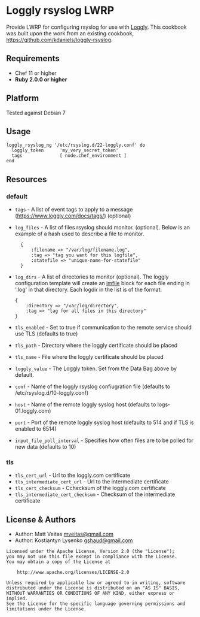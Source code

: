 Loggly rsyslog LWRP
================
Provide LWRP for configuring rsyslog for use with [Loggly](http://loggly.com). This cookbook was built upon the work from an existing cookbook, https://github.com/kdaniels/loggly-rsyslog.

Requirements
------------
- Chef 11 or higher
- **Ruby 2.0.0 or higher**

Platform
--------
Tested against Debian 7

Usage
-----------------
```
loggly_rsyslog_ng '/etc/rsyslog.d/22-loggly.conf' do
  loggly_token      'my_very_secret_token'
  tags              [ node.chef_environment ]
end
```

Resources
----------
### default
* `tags` - A list of event tags to apply to a message (https://www.loggly.com/docs/tags/) (optional)

* `log_files` - A list of files rsyslog should monitor. (optional). Below is an example
of a hash used to describe a file to monitor.

  ```
    {
        :filename => "/var/log/filename.log",
        :tag => "tag you want for this logfile",
        :statefile => "unique-name-for-statefile"
    }
    ```

* `log_dirs` - A list of directories to monitor (optional). The loggly configuration template will create an [imfile](http://www.rsyslog.com/doc/imfile.html) block for each file ending in '.log' in that directory. Each logdir in the list is of the format:
    ```
    {
        :directory => "/var/log/directory",
        :tag => "tag for all files in this directory"
    }
    ```

* `tls_enabled` - Set to true if communication to the remote service should use TLS (defaults to true)
* `tls_path` - Directory where the loggly certificate should be placed
* `tls_name` - File where the loggly certificate should be placed
* `loggly_value` - The Loggly token. Set from the Data Bag above by default.

* `conf` - Name of the loggly rsyslog confiugration file (defaults to /etc/rsyslog.d/10-loggly.conf)
* `host` - Name of the remote loggly syslog host (defaults to logs-01.loggly.com)
* `port` - Port of the remote loggly syslog host (defaults to 514 and if TLS is enabled to 6514)
* `input_file_poll_interval` - Specifies how often files are to be polled for new data (defaults to 10)

### tls

* `tls_cert_url` - Url to the loggly.com certificate
* `tls_intermediate_cert_url` - Url to the intermediate certificate
* `tls_cert_checksum` - Cchecksum of the loggly.com certificate
* `tls_intermediate_cert_checksum` - Checksum of the intermediate certificate

License & Authors
-----------------
- Author: Matt Veitas <mveitas@gmail.com>
- Author: Kostiantyn Lysenko <gshaud@gmail.com>

```text
Licensed under the Apache License, Version 2.0 (the "License");
you may not use this file except in compliance with the License.
You may obtain a copy of the License at

    http://www.apache.org/licenses/LICENSE-2.0

Unless required by applicable law or agreed to in writing, software
distributed under the License is distributed on an "AS IS" BASIS,
WITHOUT WARRANTIES OR CONDITIONS OF ANY KIND, either express or implied.
See the License for the specific language governing permissions and
limitations under the License.
```
